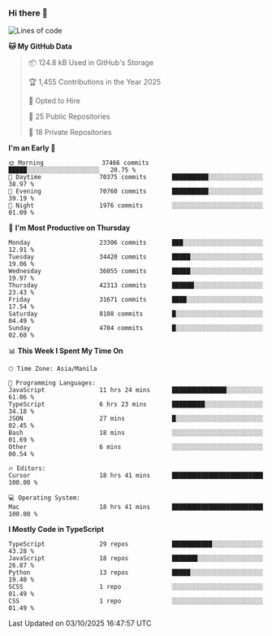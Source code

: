 ### Hi there 👋

<!--START_SECTION:waka-->
![Lines of code](https://img.shields.io/badge/From%20Hello%20World%20I%27ve%20Written-69.1%20million%20lines%20of%20code-blue)

**🐱 My GitHub Data** 

> 📦 124.8 kB Used in GitHub's Storage 
 > 
> 🏆 1,455 Contributions in the Year 2025
 > 
> 💼 Opted to Hire
 > 
> 📜 25 Public Repositories 
 > 
> 🔑 18 Private Repositories 
 > 
**I'm an Early 🐤** 

```text
🌞 Morning                37466 commits       █████░░░░░░░░░░░░░░░░░░░░   20.75 % 
🌆 Daytime                70375 commits       ██████████░░░░░░░░░░░░░░░   38.97 % 
🌃 Evening                70760 commits       ██████████░░░░░░░░░░░░░░░   39.19 % 
🌙 Night                  1976 commits        ░░░░░░░░░░░░░░░░░░░░░░░░░   01.09 % 
```
📅 **I'm Most Productive on Thursday** 

```text
Monday                   23306 commits       ███░░░░░░░░░░░░░░░░░░░░░░   12.91 % 
Tuesday                  34420 commits       █████░░░░░░░░░░░░░░░░░░░░   19.06 % 
Wednesday                36055 commits       █████░░░░░░░░░░░░░░░░░░░░   19.97 % 
Thursday                 42313 commits       ██████░░░░░░░░░░░░░░░░░░░   23.43 % 
Friday                   31671 commits       ████░░░░░░░░░░░░░░░░░░░░░   17.54 % 
Saturday                 8108 commits        █░░░░░░░░░░░░░░░░░░░░░░░░   04.49 % 
Sunday                   4704 commits        █░░░░░░░░░░░░░░░░░░░░░░░░   02.60 % 
```


📊 **This Week I Spent My Time On** 

```text
🕑︎ Time Zone: Asia/Manila

💬 Programming Languages: 
JavaScript               11 hrs 24 mins      ███████████████░░░░░░░░░░   61.06 % 
TypeScript               6 hrs 23 mins       █████████░░░░░░░░░░░░░░░░   34.18 % 
JSON                     27 mins             █░░░░░░░░░░░░░░░░░░░░░░░░   02.45 % 
Bash                     18 mins             ░░░░░░░░░░░░░░░░░░░░░░░░░   01.69 % 
Other                    6 mins              ░░░░░░░░░░░░░░░░░░░░░░░░░   00.54 % 

🔥 Editors: 
Cursor                   18 hrs 41 mins      █████████████████████████   100.00 % 

💻 Operating System: 
Mac                      18 hrs 41 mins      █████████████████████████   100.00 % 
```

**I Mostly Code in TypeScript** 

```text
TypeScript               29 repos            ███████████░░░░░░░░░░░░░░   43.28 % 
JavaScript               18 repos            ███████░░░░░░░░░░░░░░░░░░   26.87 % 
Python                   13 repos            █████░░░░░░░░░░░░░░░░░░░░   19.40 % 
SCSS                     1 repo              ░░░░░░░░░░░░░░░░░░░░░░░░░   01.49 % 
CSS                      1 repo              ░░░░░░░░░░░░░░░░░░░░░░░░░   01.49 % 
```




 Last Updated on 03/10/2025 16:47:57 UTC
<!--END_SECTION:waka-->
